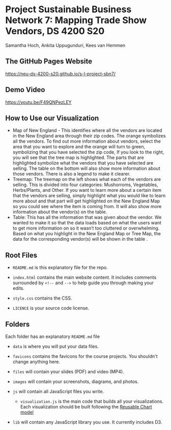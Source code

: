 # Project Sustainable Business Network 7: Mapping Trade Show Vendors, DS 4200 S20
Samantha Hoch, Ankita Uppugunduri, Kees van Hemmen

## The GitHub Pages Website
https://neu-ds-4200-s20.github.io/s-l-project-sbn7/

## Demo Video
https://youtu.be/F49QNPezLEY

## How to Use our Visualization 
* Map of New England - This identifies where all the vendors are located in the New England area through their zip codes. The orange symbolizes all the vendors. To find out more information about vendors, select the area that you want to explore and the orange will turn to green, symbolizing that you have selected the zip code, If you look to the right, you will see that the tree map is highlighted. The parts that are highlighted symbolize what the vendors that you have selected are selling. The table on the bottom will also show more information about those vendors. There is also a legend to make it clearer. 
* Treemap: The treemap on the left shows what each of the vendors are selling. This is divided into four categories: Mushorroms, Vegetables, Herbs/Plants, and Other. If you want to learn more about a certain item that the vendors are selling, simply highlight what you would like to learn more about and that part will get highlighted on the New England Map so you could see where the item is coming from. It will also show more information about the vendor(s) on the table. 
* Table: This has all the information that was given about the vendor. We wanted to make it so that the data loads based on what the users want to get more information on so it wasn’t too cluttered or overwhelming. Based on what you highlight in the New England Map or Tree Map, the data for the corresponding vendor(s) will be shown in the table .

## Root Files
* `README.md` is this explanatory file for the repo.

* `index.html` contains the main website content. It includes comments surrounded by `<!--` and `-->` to help guide you through making your edits.

* `style.css` contains the CSS.

* `LICENCE` is your source code license.

## Folders
Each folder has an explanatory `README.md` file

* `data` is where you will put your data files.

* `favicons` contains the favicons for the course projects. You shouldn't change anything here.

* `files` will contain your slides (PDF) and video (MP4).

* `images` will contain your screenshots, diagrams, and photos.

* `js` will contain all JavaScript files you write.

  * `visualization.js` is the main code that builds all your visualizations. Each visualization should be built following the [Reusable Chart model](https://bost.ocks.org/mike/chart/)
  
* `lib` will contain any JavaScript library you use. It currently includes D3.

